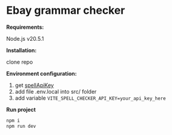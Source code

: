 # Ebay grammar checker
**Requirements:** 

Node.js v20.5.1

**Installation:**

clone repo

**Environment configuration:**

1. get [spellApiKey](https://apilayer.com/marketplace/spell-api)
2. add file .env.local into src/ folder
3. add variable ```VITE_SPELL_CHECKER_API_KEY=your_api_key_here```

**Run project**
```cmd
npm i
npm run dev
```
